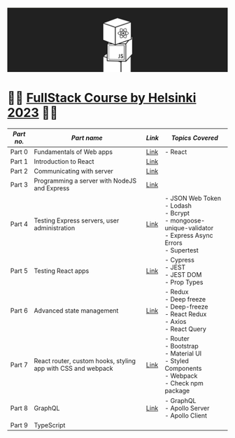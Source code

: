 ![Alt text](image.png)
# 👨‍💻 [FullStack Course by Helsinki 2023](https://fullstackopen.com/en/) 👨‍💻

| **_Part no._** 	| **_Part name_**                                              	| **_Link_**                                                                                           	| **_Topics Covered_**                                                                                             	|
|----------------	|--------------------------------------------------------------	|------------------------------------------------------------------------------------------------------	|------------------------------------------------------------------------------------------------------------------	|
| Part 0         	| Fundamentals of Web apps                                     	| [Link](https://github.com/VanshSh/fullstack_course_by_university_of_helsinki/tree/master/part0) 	| - React                                                                                                          	|
| Part 1         	| Introduction to React                                        	| [Link](https://github.com/VanshSh/fullstack_course_by_university_of_helsinki/tree/master/part1) 	|                                                                                                                  	|
| Part 2         	| Communicating with server                                    	| [Link](https://github.com/VanshSh/fullstack_course_by_university_of_helsinki/tree/master/part2) 	|                                                                                                                  	|
| Part 3         	| Programming a server with NodeJS and Express                 	| [Link](https://github.com/VanshSh/phonebook-backend)                                            	|                                                                                                                  	|
| Part 4         	| Testing Express servers, user administration                 	| [Link](https://github.com/VanshSh/blog-app-backend)                                             	| - JSON Web Token<br>- Lodash<br>- Bcrypt<br>- mongoose-unique-validator<br>- Express Async Errors<br>- Supertest 	|
| Part 5         	| Testing React apps                                           	| [Link](https://github.com/VanshSh/bloglist-frontend-main)                                       	| - Cypress<br>- JEST<br>- JEST DOM<br>- Prop Types                                                                	|
| Part 6         	| Advanced state management                                    	| [Link](https://github.com/VanshSh/part6-all-exercise-uoh)                                       	| - Redux<br>- Deep freeze<br>  - Deep-freeze <br>- React Redux<br>- Axios<br>- React Query                        	|
| Part 7         	| React router, custom hooks, styling app with CSS and webpack 	| [Link](https://github.com/VanshSh/part-7-exercises)                                             	| - Router<br>- Bootstrap<br>- Material UI<br>- Styled Components<br>- Webpack<br>- Check npm package              	|
| Part 8         	| GraphQL                                                      	| [Link](https://github.com/VanshSh/part-8-graphql)                                               	| - GraphQL<br>- Apollo Server<br>- Apollo Client                                                                  	|
| Part 9         	| TypeScript                                                   	|                                                                                                      	|                                                                                                                  	|
